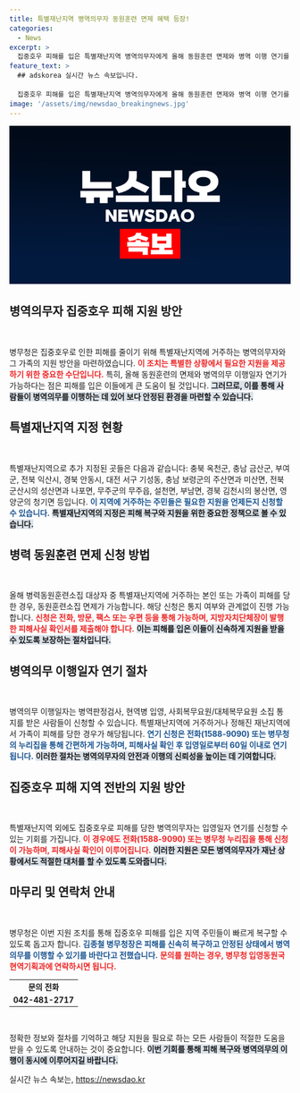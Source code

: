 ```yaml
---
title: 특별재난지역 병역의무자 동원훈련 면제 혜택 등장!
categories:
  - News
excerpt: >
  집중호우 피해를 입은 특별재난지역 병역의무자에게 올해 동원훈련 면제와 병역 이행 연기를 제공합니다. 피해가족도 신청 가능, 복구 지원에 힘쓰는 병무청의 특별 조치!
feature_text: >
  ## adskorea 실시간 뉴스 속보입니다.

  집중호우 피해를 입은 특별재난지역 병역의무자에게 올해 동원훈련 면제와 병역 이행 연기를 제공합니다. 피해가족도 신청 가능, 복구 지원에 힘쓰는 병무청의 특별 조치!
image: '/assets/img/newsdao_breakingnews.jpg'
---
```


<p><img src="/assets/img/newsdao_breakingnews.jpg" alt="adskorea 속보" /></p>

<h2 data-ke-size="size26">병역의무자 집중호우 피해 지원 방안</h2>

<p data-ke-size="size16">&nbsp;</p>

<p>병무청은 집중호우로 인한 피해를 줄이기 위해 특별재난지역에 거주하는 병역의무자와 그 가족의 지원 방안을 마련하였습니다. <b><span style="color: #ee2323;">이 조치는 특별한 상황에서 필요한 지원을 제공하기 위한 중요한 수단입니다.</span></b> 특히, 올해 동원훈련의 면제와 병역의무 이행일자 연기가 가능하다는 점은 피해를 입은 이들에게 큰 도움이 될 것입니다. <b><span style="background-color: #21538527;">그러므로, 이를 통해 사람들이 병역의무를 이행하는 데 있어 보다 안정된 환경을 마련할 수 있습니다.</span></b></p>

<h2 data-ke-size="size26">특별재난지역 지정 현황</h2>

<p data-ke-size="size16">&nbsp;</p>

<p>특별재난지역으로 추가 지정된 곳들은 다음과 같습니다: 충북 옥천군, 충남 금산군, 부여군, 전북 익산시, 경북 안동시, 대전 서구 기성동, 충남 보령군의 주산면과 미산면, 전북 군산시의 성산면과 나포면, 무주군의 무주읍, 설천면, 부남면, 경북 김천시의 봉산면, 영양군의 청기면 등입니다. <b><span style="color: #1a5490;">이 지역에 거주하는 주민들은 필요한 지원을 언제든지 신청할 수 있습니다.</span></b> <b><span style="background-color: #21538527;">특별재난지역의 지정은 피해 복구와 지원을 위한 중요한 정책으로 볼 수 있습니다.</span></b></p>

<h2 data-ke-size="size26">병력 동원훈련 면제 신청 방법</h2>

<p data-ke-size="size16">&nbsp;</p>

<p>올해 병력동원훈련소집 대상자 중 특별재난지역에 거주하는 본인 또는 가족이 피해를 당한 경우, 동원훈련소집 면제가 가능합니다. 해당 신청은 통지 여부와 관계없이 진행 가능합니다. <b><span style="color: #ee2323;">신청은 전화, 방문, 팩스 또는 우편 등을 통해 가능하며, 지방자치단체장이 발행한 피해사실 확인서를 제출해야 합니다.</span></b> <b><span style="background-color: #21538527;">이는 피해를 입은 이들이 신속하게 지원을 받을 수 있도록 보장하는 절차입니다.</span></b></p>

<h2 data-ke-size="size26">병역의무 이행일자 연기 절차</h2>

<p data-ke-size="size16">&nbsp;</p>

<p>병역의무 이행일자는 병역판정검사, 현역병 입영, 사회복무요원/대체복무요원 소집 통지를 받은 사람들이 신청할 수 있습니다. 특별재난지역에 거주하거나 정해진 재난지역에서 가족이 피해를 당한 경우가 해당됩니다. <b><span style="color: #1a5490;">연기 신청은 전화(1588-9090) 또는 병무청의 누리집을 통해 간편하게 가능하며, 피해사실 확인 후 입영일로부터 60일 이내로 연기됩니다.</span></b> <b><span style="background-color: #21538527;">이러한 절차는 병역의무자의 안전과 이행의 신뢰성을 높이는 데 기여합니다.</span></b></p>

<h2 data-ke-size="size26">집중호우 피해 지역 전반의 지원 방안</h2>

<p data-ke-size="size16">&nbsp;</p>

<p>특별재난지역 외에도 집중호우로 피해를 당한 병역의무자는 입영일자 연기를 신청할 수 있는 기회를 가집니다. <b><span style="color: #ee2323;">이 경우에도 전화(1588-9090) 또는 병무청 누리집을 통해 신청이 가능하며, 피해사실 확인이 이루어집니다.</span></b> <b><span style="background-color: #21538527;">이러한 지원은 모든 병역의무자가 재난 상황에서도 적절한 대처를 할 수 있도록 도와줍니다.</span></b></p>

<h2 data-ke-size="size26">마무리 및 연락처 안내</h2>

<p data-ke-size="size16">&nbsp;</p>

<p>병무청은 이번 지원 조치를 통해 집중호우 피해를 입은 지역 주민들이 빠르게 복구할 수 있도록 돕고자 합니다. <b><span style="color: #1a5490;">김종철 병무청장은 피해를 신속히 복구하고 안정된 상태에서 병역의무를 이행할 수 있기를 바란다고 전했습니다.</span></b> <b><span style="color: #ee2323;">문의를 원하는 경우, 병무청 입영동원국 현역기획과에 연락하시면 됩니다.</span></b></p>

<table>
    <tr>
        <td style="text-align: center; height: 17px;"><b>문의 전화</b></td>
    </tr>
    <tr>
        <td style="text-align: center; height: 17px;"><b>042-481-2717</b></td>
    </tr>
</table>

<p data-ke-size="size16">&nbsp;</p> 

<p>정확한 정보와 절차를 기억하고 해당 지원을 필요로 하는 모든 사람들이 적절한 도움을 받을 수 있도록 안내하는 것이 중요합니다. <b><span style="background-color: #21538527;">이번 기회를 통해 피해 복구와 병역의무의 이행이 동시에 이루어지길 바랍니다.</span></b></p>
실시간 뉴스 속보는, <a href="https://newsdao.kr" rel="dofollow">https://newsdao.kr</a>



